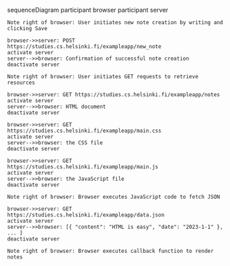 sequenceDiagram
participant browser
participant server

    Note right of browser: User initiates new note creation by writing and clicking Save

    browser->>server: POST https://studies.cs.helsinki.fi/exampleapp/new_note
    activate server
    server-->>browser: Confirmation of successful note creation
    deactivate server

    Note right of browser: User initiates GET requests to retrieve resources

    browser->>server: GET https://studies.cs.helsinki.fi/exampleapp/notes
    activate server
    server-->>browser: HTML document
    deactivate server

    browser->>server: GET https://studies.cs.helsinki.fi/exampleapp/main.css
    activate server
    server-->>browser: the CSS file
    deactivate server

    browser->>server: GET https://studies.cs.helsinki.fi/exampleapp/main.js
    activate server
    server-->>browser: the JavaScript file
    deactivate server

    Note right of browser: Browser executes JavaScript code to fetch JSON

    browser->>server: GET https://studies.cs.helsinki.fi/exampleapp/data.json
    activate server
    server-->>browser: [{ "content": "HTML is easy", "date": "2023-1-1" }, ... ]
    deactivate server

    Note right of browser: Browser executes callback function to render notes
